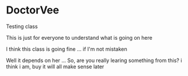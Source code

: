 # DoctorVee
Testing class

This is just for everyone to understand what is going on here

I think this class is going fine ... if I'm not mistaken

Well it depends on her ... So, are you really learing something from this?
i think i am, buy it will all make sense later